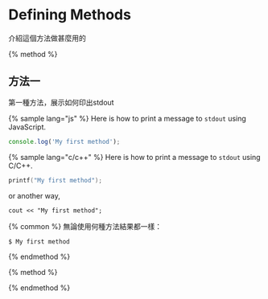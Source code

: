# Defining Methods

介紹這個方法做甚麼用的

{% method %}
## 方法一

第一種方法，展示如何印出stdout

{% sample lang="js" %}
Here is how to print a message to `stdout` using JavaScript.

```js
console.log('My first method');
```

{% sample lang="c/c++" %}
Here is how to print a message to `stdout` using C/C++.

```c
printf("My first method");
```
or another way, 
```
cout << "My first method";
```

{% common %}
無論使用何種方法結果都一樣：

```bash
$ My first method
```
{% endmethod %}

{% method %}


{% endmethod %}

